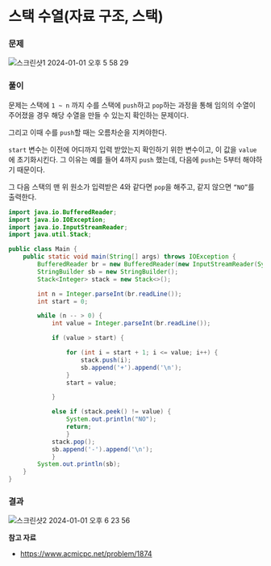 # **스택 수열(자료 구조, 스택)**

### 문제

![스크린샷1 2024-01-01 오후 5 58 29](https://github.com/codingTest-study-group/coding-study/assets/112863029/2fb3a676-6959-4ff7-83f4-3dbcfe5f8d07)

### 풀이

문제는 스택에 `1 ~ n` 까지 수를 스택에 `push`하고 `pop`하는 과정을 통해 임의의 수열이 주어졌을 경우 해당 수열을 만들 수 있는지 확인하는 문제이다.

그리고 이때 수를 `push`할 때는 오름차순을 지켜야한다.

`start` 변수는 이전에 어디까지 입력 받았는지 확인하기 위한 변수이고, 이 값을 `value`에 초기화시킨다. 그 이유는 예를 들어 4까지 `push` 했는데, 다음에 `push`는 5부터 해야하기 때문이다.

그 다음 스택의 맨 위 원소가 입력받은 4와 같다면 `pop`을 해주고, 같지 않으면 `“NO”`를 출력한다.

```java
import java.io.BufferedReader;
import java.io.IOException;
import java.io.InputStreamReader;
import java.util.Stack;

public class Main {
    public static void main(String[] args) throws IOException {
        BufferedReader br = new BufferedReader(new InputStreamReader(System.in));
        StringBuilder sb = new StringBuilder();
        Stack<Integer> stack = new Stack<>();

        int n = Integer.parseInt(br.readLine());
        int start = 0;

        while (n -- > 0) {
            int value = Integer.parseInt(br.readLine());

            if (value > start) {

                for (int i = start + 1; i <= value; i++) {
                    stack.push(i);
                    sb.append('+').append('\n');
                }
                start = value;

            }

            else if (stack.peek() != value) {
                System.out.println("NO");
                return;
                }
            stack.pop();
            sb.append('-').append('\n');
            }
        System.out.println(sb);
    }
}
```

### 결과

![스크린샷2 2024-01-01 오후 6 23 56](https://github.com/codingTest-study-group/coding-study/assets/112863029/2d75a6e3-00e3-4f4d-b4ed-08f8a81b1f5f)

**참고 자료**

- <https://www.acmicpc.net/problem/1874>
